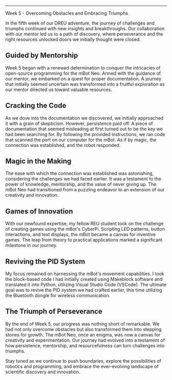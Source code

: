 ---
Week 5 - Overcoming Obstacles and Embracing Triumphs

In the fifth week of our DREU adventure, the journey of challenges and triumphs continued with new insights and breakthroughs. Our collaboration with our mentor led us to a path of discovery, where perseverance and the right resources unlocked doors we initially thought were closed.

## Guided by Mentorship

Week 5 began with a renewed determination to conquer the intricacies of open-source programming for the mBot Neo. Armed with the guidance of our mentor, we embarked on a quest for proper documentation. A journey that initially seemed uncertain was transformed into a fruitful exploration as our mentor directed us toward valuable resources.

## Cracking the Code

As we dove into the documentation we discovered, we initially approached it with a grain of skepticism. However, persistence paid off. A piece of documentation that seemed misleading at first turned out to be the key we had been searching for. By following the provided instructions, we ran code that scanned the port on our computer for the mBot. As if by magic, the connection was established, and the robot responded.

## Magic in the Making

The ease with which the connection was established was astonishing, considering the challenges we had faced earlier. It was a testament to the power of knowledge, mentorship, and the value of never giving up. The mBot Neo had transitioned from a puzzling endeavor to an extension of our creativity and innovation.

## Games of Innovation

With our newfound expertise, my fellow REU student took on the challenge of creating games using the mBot's CyberPi. Scripting LED patterns, button interactions, and text displays, the mBot became a canvas for inventive games. The leap from theory to practical applications marked a significant milestone in our journey.

## Reviving the PID System

My focus remained on harnessing the mBot's movement capabilities. I took the block-based code I had initially created using Makeblock software and translated it into Python, utilizing Visual Studio Code (VSCode). The ultimate goal was to revive the PID system we had crafted earlier, this time utilizing the Bluetooth dongle for wireless communication.

## The Triumph of Perseverance

By the end of Week 5, our progress was nothing short of remarkable. We had not only overcome obstacles but also transformed them into stepping stones for growth. The mBot Neo, once an enigma, was now a canvas for creativity and experimentation. Our journey had evolved into a testament of how persistence, mentorship, and resourcefulness can turn challenges into triumphs.

Stay tuned as we continue to push boundaries, explore the possibilities of robotics and programming, and embrace the ever-evolving landscape of scientific discovery and innovation.
